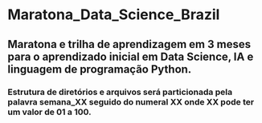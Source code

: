 # Maratona_Data_Science_Brazil

## Maratona e trilha de aprendizagem em 3 meses para o aprendizado inicial em Data Science, IA e linguagem de programação Python.

### Estrutura de diretórios e arquivos será particionada pela palavra semana_XX seguido do numeral XX onde XX pode ter um valor de 01 a 100.
